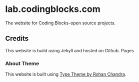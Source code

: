 # lab.codingblocks.com

The website for Coding Blocks-open source projects.

## Credits

This website is build using Jekyll and hosted on Github. Pages

### About Theme

This website is built using [Type Theme by Rohan Chandra](https://github.com/rohanchandra/type-theme).
